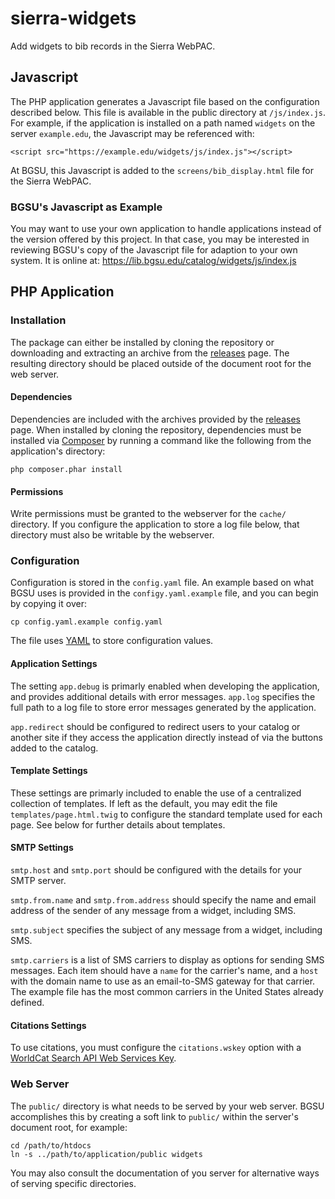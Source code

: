 # sierra-widgets
Add widgets to bib records in the Sierra WebPAC.

## Javascript
The PHP application generates a Javascript file based on the configuration described below. This file is available in the public directory at `/js/index.js`. For example, if the application is installed on a path named `widgets` on the server `example.edu`, the Javascript may be referenced with:
```
<script src="https://example.edu/widgets/js/index.js"></script>
```

At BGSU, this Javascript is added to the `screens/bib_display.html` file for the Sierra WebPAC.

### BGSU's Javascript as Example
You may want to use your own application to handle applications instead of the version offered by this project. In that case, you may be interested in reviewing BGSU's copy of the Javascript file for adaption to your own system. It is online at:
https://lib.bgsu.edu/catalog/widgets/js/index.js

## PHP Application
### Installation
The package can either be installed by cloning the repository or downloading and extracting an archive from the [releases](https://github.com/BGSU-LITS/sierra-widgets/releases) page. The resulting directory should be placed outside of the document root for the web server.

#### Dependencies
Dependencies are included with the archives provided by the [releases](https://github.com/BGSU-LITS/sierra-widgets/releases) page. When installed by cloning the repository, dependencies must be installed via [Composer](https://getcomposer.org/) by running a command like the following from the application's directory:
```
php composer.phar install
```

#### Permissions
Write permissions must be granted to the webserver for the `cache/` directory. If you configure the application to store a log file below, that directory must also be writable by the webserver.

### Configuration
Configuration is stored in the `config.yaml` file. An example based on what BGSU uses is provided in the `configy.yaml.example` file, and you can begin by copying it over:
```
cp config.yaml.example config.yaml
```

The file uses [YAML](http://yaml.org/) to store configuration values.

#### Application Settings
The setting `app.debug` is primarly enabled when developing the application, and provides additional details with error messages. `app.log` specifies the full path to a log file to store error messages generated by the application.

`app.redirect` should be configured to redirect users to your catalog or another site if they access the application directly instead of via the buttons added to the catalog.

#### Template Settings
These settings are primarly included to enable the use of a centralized collection of templates. If left as the default, you may edit the file `templates/page.html.twig` to configure the standard template used for each page. See below for further details about templates.

#### SMTP Settings
`smtp.host` and `smtp.port` should be configured with the details for your SMTP server.

`smtp.from.name` and `smtp.from.address` should specify the name and email address of the sender of any message from a widget, including SMS.

`smtp.subject` specifies the subject of any message from a widget, including SMS.

`smtp.carriers` is a list of SMS carriers to display as options for sending SMS messages. Each item should have a `name` for the carrier's name, and a `host` with the domain name to use as an email-to-SMS gateway for that carrier. The example file has the most common carriers in the United States already defined.

#### Citations Settings
To use citations, you must configure the `citations.wskey` option with a [WorldCat Search API Web Services Key](https://platform.worldcat.org/wskey/).

### Web Server
The `public/` directory is what needs to be served by your web server. BGSU accomplishes this by creating a soft link to `public/` within the server's document root, for example:
```
cd /path/to/htdocs
ln -s ../path/to/application/public widgets
```

You may also consult the documentation of you server for alternative ways of serving specific directories.
